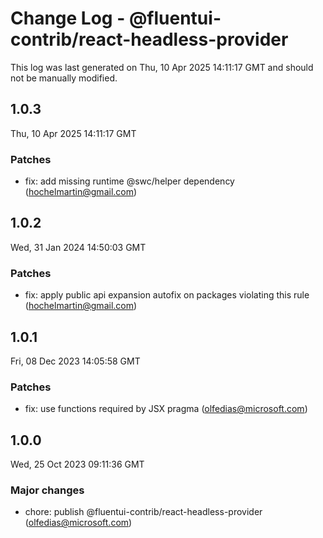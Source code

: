 # Change Log - @fluentui-contrib/react-headless-provider

This log was last generated on Thu, 10 Apr 2025 14:11:17 GMT and should not be manually modified.

<!-- Start content -->

## 1.0.3

Thu, 10 Apr 2025 14:11:17 GMT

### Patches

- fix: add missing runtime @swc/helper dependency (hochelmartin@gmail.com)

## 1.0.2

Wed, 31 Jan 2024 14:50:03 GMT

### Patches

- fix: apply public api expansion autofix on packages violating this rule (hochelmartin@gmail.com)

## 1.0.1

Fri, 08 Dec 2023 14:05:58 GMT

### Patches

- fix: use functions required by JSX pragma (olfedias@microsoft.com)

## 1.0.0

Wed, 25 Oct 2023 09:11:36 GMT

### Major changes

- chore: publish @fluentui-contrib/react-headless-provider (olfedias@microsoft.com)
